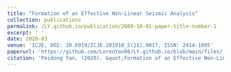 ```yaml
---
title: "Formation of an Effective Non-Linear Seismic Analysis"
collection: publications
permalink: /LY.github.io/publication/2009-10-01-paper-title-number-1
excerpt: ' '
date: 2020-03
venue: 'ICJE, DOI: 10.6919/ICJE.201910_5(11).0017, ISSN: 2414-1895'
paperurl: 'https://github.com/LorenYan98/LY.github.io/blob/main/files/_Pushover_Research%20paperICJE-5-11-120-129.pdf'
citation: 'Peidong Yan, (2020). &quot;Formation of an Effective Non-Linear Seismic Analysis.&quot; <i>ICJE</i>. 1(1).'
---
```

